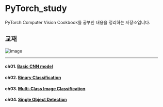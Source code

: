 # PyTorch_study
PyTorch Computer Vision Cookbook를 공부한 내용을 정리하는 저장소입니다.

## 교재
![image](https://user-images.githubusercontent.com/75726938/107875100-53696a80-6f01-11eb-942b-3b25dfb275d9.png)

---

#### ch01. [Basic CNN model](https://github.com/Seonghoon-Yu/PyTorch_study/blob/main/ch01/ch01_Basic_CNN_model.ipynb)

#### ch02. [Binary Classification](https://github.com/Seonghoon-Yu/PyTorch_study/blob/main/ch02/ch02_Binary_Classification.ipynb)

#### ch03. [Multi-Class Image Classification](https://github.com/Seonghoon-Yu/PyTorch_study/blob/main/ch03/ch03_Multi_Class_Image_Classification.ipynb)

#### ch04. [Single Object Detection](https://github.com/Seonghoon-Yu/PyTorch_study/tree/main/ch04)
